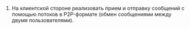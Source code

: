 1. На клиентской стороне реализовать прием и отправку сообщений с помощью потоков в P2P-формате (обмен сообщениями между двумя пользователями).
